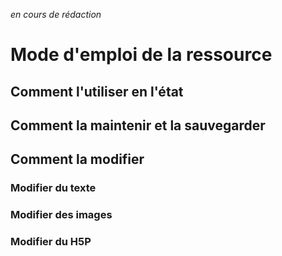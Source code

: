 *en cours de rédaction*

# Mode d'emploi de la ressource
## Comment l'utiliser en l'état
## Comment la maintenir et la sauvegarder
## Comment la modifier
### Modifier du texte
### Modifier des images
### Modifier du H5P
